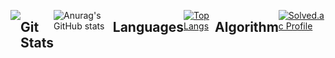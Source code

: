 

<div style="display:flex">

<a href="https://github.com/jlee0505"><img src="https://hits.seeyoufarm.com/api/count/incr/badge.svg?url=https%3A%2F%2Fgithub.com%2Fjlee0505&count_bg=%23000000&title_bg=%23000000&icon=github.svg&icon_color=%23E7E7E7&title=GitHub&edge_flat=false)"/></a>

  ## Git Stats

![Anurag's GitHub stats](https://github-readme-stats.vercel.app/api?username=jlee0505)

## Languages
  <!-- small version -->
[![Top Langs](https://github-readme-stats.vercel.app/api/top-langs/?username=jlee0505)](https://github.com/jlee0505/github-readme-stats)
## Algorithm
[![Solved.ac Profile](http://mazassumnida.wtf/api/mini/generate_badge?boj=jlee_0505)](https://solved.ac/jlee_0505)
<!-- Large version -->
<!-- [![Solved.ac Profile](http://mazassumnida.wtf/api/generate_badge?boj=jlee_0505)](https://solved.ac/jlee_0505) -->
<!-- 백준 잔디 -->
<!-- <img src="http://mazandi.herokuapp.com/api?handle=jlee_0505&theme=dark"/> -->
</div>  

<!--
**jlee0505/jlee0505** is a ✨ _special_ ✨ repository because its `README.md` (this file) appears on your GitHub profile.

Here are some ideas to get you started:

![HTML5](https://img.shields.io/badge/-HTML5-red)

- 🔭 I’m currently working on ...
- 🌱 I’m currently learning ...
- 👯 I’m looking to collaborate on ...
- 🤔 I’m looking for help with ...
- 💬 Ask me about ...
- 📫 How to reach me: ...
- 😄 Pronouns: ...
- ⚡ Fun fact: ...
-->
